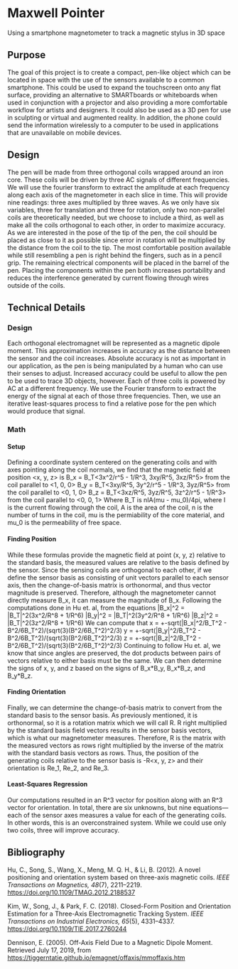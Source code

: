 # Maxwell Pointer
Using a smartphone magnetometer to track a magnetic stylus in 3D space

## Purpose
The goal of this project is to create a compact, pen-like object which can be located in space with the use of the sensors available to a common smartphone. This could be used to expand the touchscreen onto any flat surface, providing an alternative to SMARTboards or whiteboards when used in conjunction with a projector and also providing a more comfortable workflow for artists and designers. It could also be used as a 3D pen for use in sculpting or virtual and augmented reality. In addition, the phone could send the information wirelessly to a computer to be used in applications that are unavailable on mobile devices.
<!-- uwu -->
## Design
The pen will be made from three orthogonal coils wrapped around an iron core. These coils will be driven by three AC signals of different frequencies. We will use the fourier transform to extract the amplitude at each frequency along each axis of the magnetometer in each slice in time. This will provide nine readings: three axes multiplied by three waves. As we only have six variables, three for translation and three for rotation, only two non-parallel coils are theoretically needed, but we choose to include a third, as well as make all the coils orthogonal to each other, in order to maximize accuracy.
As we are interested in the pose of the tip of the pen, the coil should be placed as close to it as possible since error in rotation will be multiplied by the distance from the coil to the tip. The most comfortable position available while still resembling a pen is right behind the fingers, such as in a pencil grip.
The remaining electrical components will be placed in the barrel of the pen. Placing the components within the pen both increases portability and reduces the interference generated by current flowing through wires outside of the coils.

## Technical Details
### Design
Each orthogonal electromagnet will be represented as a magnetic dipole moment. This approximation increases in accuracy as the distance between the sensor and the coil increases. Absolute accuracy is not as important in our application, as the pen is being manipulated by a human who can use their senses to adjust. Increased accuracy could be useful to allow the pen to be used to trace 3D objects, however.
Each of three coils is powered by AC at a different frequency. We use the Fourier transform to extract the energy of the signal at each of those three frequencies. Then, we use an iterative least-squares process to find a relative pose for the pen which would produce that signal.

### Math
#### Setup
Defining a coordinate system centered on the generating coils and with axes pointing along the coil normals, we find that the magnetic field at position <x, y, z> is
B_x = B_T<3x^2/r^5 - 1/R^3, 3xy/R^5, 3xz/R^5> from the coil parallel to <1, 0, 0>
B_y = B_T<3xy/R^5, 3y^2/r^5 - 1/R^3, 3yz/R^5> from the coil parallel to <0, 1, 0>
B_z = B_T<3xz/R^5, 3yz/R^5, 3z^2/r^5 - 1/R^3> from the coil parallel to <0, 0, 1>
Where B_T is nIA(mu - mu_0)/4pi, where I is the current flowing through the coil, A is the area of the coil, n is the number of turns in the coil, mu is the permiability of the core material, and mu_0 is the permeability of free space.
#### Finding Position
While these formulas provide the magnetic field at point (x, y, z) relative to the standard basis, the measured values are relative to the basis defined by the sensor. Since the sensing coils are orthogonal to each other, if we define the sensor basis as consisting of unit vectors parallel to each sensor axis, then the change-of-basis matrix is orthonormal, and thus vector magnitude is preserved. Therefore, although the magnetometer cannot directly measure B_x, it can measure the magnitude of B_x.
Following the computations done in Hu et. al, from the equations
|B_x|^2 = |B_T|^2(3x^2/R^8 + 1/R^6)
|B_y|^2 = |B_T|^2(3y^2/R^8 + 1/R^6)
|B_z|^2 = |B_T|^2(3z^2/R^8 + 1/R^6)
We can compute that
x = +-sqrt(|B_x|^2/B_T^2 - B^2/6B_T^2)/(sqrt(3)(B^2/6B_T^2)^2/3)
y = +-sqrt(|B_y|^2/B_T^2 - B^2/6B_T^2)/(sqrt(3)(B^2/6B_T^2)^2/3)
z = +-sqrt(|B_z|^2/B_T^2 - B^2/6B_T^2)/(sqrt(3)(B^2/6B_T^2)^2/3)
Continuing to follow Hu et. al, we know that since angles are preserved, the dot products between pairs of vectors relative to either basis must be the same. We can then determine the signs of x, y, and z based on the signs of B_x\*B_y, B_x\*B_z, and B_y*B_z.

#### Finding Orientation
Finally, we can determine the change-of-basis matrix to convert from the standard basis to the sensor basis. As previously mentioned, it is orthonormal, so it is a rotation matrix which we will call R.
R right multiplied by the standard basis field vectors results in the sensor basis vectors, which is what our magnetometer measures. Therefore, R is the matrix with the measured vectors as rows right multiplied by the inverse of the matrix with the standard basis vectors as rows.
Thus, the position of the generating coils relative to the sensor basis is -R<x, y, z> and their orientation is Re_1, Re_2, and Re_3.

#### Least-Squares Regression
Our computations resulted in an R^3 vector for position along with an R^3 vector for orientation. In total, there are six unknowns, but nine equations—each of the sensor axes measures a value for each of the generating coils. In other words, this is an overconstrained system. While we could use only two coils, three will improve accuracy.

## Bibliography
Hu, C., Song, S., Wang, X., Meng, M. Q. H., & Li, B. (2012). A novel positioning and orientation system based on three-axis magnetic coils. _IEEE Transactions on Magnetics, 48_(7), 2211–2219. https://doi.org/10.1109/TMAG.2012.2188537

Kim, W., Song, J., & Park, F. C. (2018). Closed-Form Position and Orientation Estimation for a Three-Axis Electromagnetic Tracking System. _IEEE Transactions on Industrial Electronics, 65_(5), 4331–4337. https://doi.org/10.1109/TIE.2017.2760244

Dennison, E. (2005). Off-Axis Field Due to a Magnetic Dipole Moment. Retrieved July 17, 2019, from https://tiggerntatie.github.io/emagnet/offaxis/mmoffaxis.htm